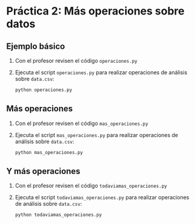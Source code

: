 # Práctica 2: Más operaciones sobre datos

## Ejemplo básico
1. Con el profesor revisen el código `operaciones.py`

2. Ejecuta el script `operaciones.py` para realizar operaciones de análisis sobre `data.csv`:

   ```bash
   python operaciones.py
   ```

## Más operaciones

1. Con el profesor revisen el código `mas_operaciones.py`

2. Ejecuta el script `mas_operaciones.py` para realizar operaciones de análisis sobre `data.csv`:

   ```bash
   python mas_operaciones.py


## Y más operaciones
1. Con el profesor revisen el código `todaviamas_operaciones.py`

2. Ejecuta el script `todaviamas_operaciones.py` para realizar operaciones de análisis sobre `data.csv`:

   ```bash
   python todaviamas_operaciones.py

